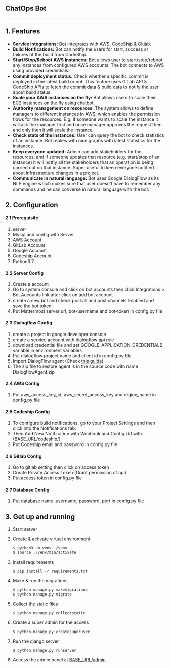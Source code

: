 ChatOps Bot 
----------

------



## 1. Features

- **Service integrations:** Bot integrates with AWS, CodeShip & Gitlab.
- **Build Notifications:** Bot can notify the users for start, success or failures of the build from CodeShip.
- **Start/Stop/Reboot AWS Instances:** Bot allows user to start/stop/reboot any instances from configured AWS accounts. The bot connects to AWS using provided credentials. 
- **Commit deployment status:** Check whether a specific commit is deployed in the latest build or not. This feature uses Gitlab API & CodeShip APIs to fetch the commit data & build data to notify the user about build status. 
- **Scale your AWS instances on the fly:** Bot allows users to scale their EC2 instances on the fly using chatbot. 
- **Authority management on resources:** The system allows to define managers to different instances in AWS, which enables the permission flows for the resources. E.g. If someone wants to scale the instance it will ask the manager first and once manager approves the request then and only then it will scale the instance. 
- **Check stats of the instances:** User can query the bot to check statistics of an instance. Bot replies with nice graphs with latest statistics for the instances. 
- **Keep everyone updated:** Admin can add stakeholders for the resources, and if someone updates that resource (e.g. start/stop of an instance) it will notfiy all the stakeholders that an operation is being carried out on that instance. Super useful to keep everyone notified about infrastructure changes in a project. 
- **Communicate in natural language:** Bot uses Google DialogFlow as its NLP engine which makes sure that user doesn't have to remember any commands and he can converse in natural language with the bot. 



## 2. Configuration

#### 2.1 Prerequisite


1. server
2. Mysql and config with Server
3. AWS Account
4. GitLab Account
5. Google Account
6. Codeship Account
7. Python3.7

#### 2.2 Server Config

1. Create a account 
2. Go to system console and click on bot accounts then click Integrations > Bot Accounts link after click on add bot account
3. create a new bot and check post:all and post:channels Enabled and save the bot token
4. Put Mattermost server url, bot-username and bot-token in config.py file

#### 2.3 Dialogflow Config

1. create a project in google developer console
2. create a service account with dialogflow api role
3. download credential file and set GOOGLE_APPLICATION_CREDENTIALS variable in environment variables
4. Put dialogflow project name and client id in config.py file
5. Import DialogFlow agent (Check [this guide](https://miningbusinessdata.com/how-to-import-an-agent-zip-file-into-api-ai/))
6. The zip file to restore agent is in the source code with name DialogflowAgent.zip

#### 2.4 AWS Config

1. Put aws_access_key_id, aws_secret_access_key and region_name in config.py file

#### 2.5 Codeship Config

1. To configure build notifications, go to your Project Settings and then click into the Notifications tab.
2. Then Add New Notification with Webhook and Config Url with (BASE_URL/codeship/)
3. Put Codeship email and password in config.py file

#### 2.6 Gitlab Config

1. Go to gitlab setting then click on access token
2. Create Private Access Token (Grant permission of api)
3. Put access token in config.py file 

#### 2.7 Database Config

1. Put database name ,username, password, port in config.py file 

## 3. Get up and running

1. Start  server

2. Create & activate virtual environment

   ```shell
   $ python3 -m venv ./venv
   $ source ./venv/bin/activate
   ```

3. install requirements 

   ```shell
   $ pip install -r requirements.txt
   ```

4. Make & run the migrations

   ```shell
   $ python manage.py makemigrations
   $ python manage.py migrate
   ```

5. Collect the static files

   ```shell
   $ python manage.py collectstatic
   ```

6. Create a super admin for the access

   ```shell
   $ python manage.py createsuperuser
   ```

7. Run the django server

   ```shell
   $ python manage.py runserver
   ```

8. Access the admin panel at <u>BASE_URL/admin</u>


